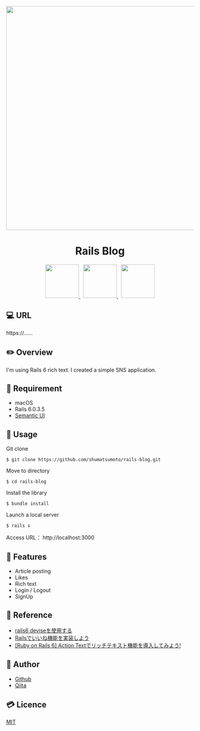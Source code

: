 <div align="center">
  <img src="https://user-images.githubusercontent.com/11171872/113237475-dabc4300-92e1-11eb-9396-2c8968544e43.gif" width="600">
</div>

<h1 align="center">Rails Blog</h1>

<div align="center">
  <a href="https://railsguides.jp/6_0_release_notes.html">
    <img src="https://user-images.githubusercontent.com/11171872/113230027-27e4e880-92d3-11eb-8a73-13b4d438c17c.jpg" height="90">
  </a>&nbsp;
  <a href="https://semantic-ui.com/">
    <img src="https://user-images.githubusercontent.com/11171872/113229785-9b3a2a80-92d2-11eb-9667-5cea7839423c.png" height="90">
  </a>&nbsp;
  <a href="https://www.heroku.com/">
    <img src="https://user-images.githubusercontent.com/11171872/113230337-c7a27680-92d3-11eb-9e94-c131dfba8f1d.png" height="90">
  </a>
</div>

## :computer: URL

https://......

## :pencil2: Overview

I'm using Rails 6 rich text.
I created a simple SNS application.

## :hammer: Requirement

- macOS
- Rails 6.0.3.5
- [Semantic UI](https://semantic-ui.com/)

## :pushpin: Usage

Git clone
```
$ git clone https://github.com/shumatsumoto/rails-blog.git
```
Move to directory
```
$ cd rails-blog
```
Install the library
```
$ bundle install
```
Launch a local server
```
$ rails s
```
Access URL： 
http://localhost:3000

## :railway_car: Features

- Article posting
- Likes
- Rich text
- Login / Logout
- SignUp

## :green_book: Reference

- [rails6 deviseを使用する](https://mebee.info/2021/03/30/post-27697/)
- [Railsでいいね機能を実装しよう](https://qiita.com/nojinoji/items/2c66499848d882c31ffa)
- [[Ruby on Rails 6] Action Textでリッチテキスト機能を導入してみよう!](https://www.web-knowledge-info.com/wp/ruby-on-rails32/)

## :hatching_chick: Author

- [Github](https://github.com/shumatsumoto)
- [Qiita](https://qiita.com/ShuMatsumoto)

## :credit_card: Licence

[MIT](https://......)
